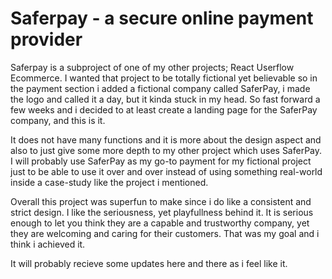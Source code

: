 # Saferpay - a secure online payment provider

Saferpay is a subproject of one of my other projects; React Userflow Ecommerce.
I wanted that project to be totally fictional yet believable so in the payment section
i added a fictional company called SaferPay, i made the logo and called it a day, but it kinda stuck in my head.
So fast forward a few weeks and i decided to at least create a landing page for the SaferPay company, and this is it.

It does not have many functions and it is more about the design aspect and also to just give some more depth to my other project which uses SaferPay. I will probably use SaferPay as my go-to payment for my fictional project just to be able to use it over and over instead of using something real-world inside a case-study like the project i mentioned.

Overall this project was superfun to make since i do like a consistent and strict design. I like the seriousness, yet playfullness behind it. It is serious enough to let you think they are a capable and trustworthy company, yet they are welcoming and caring for their customers. That was my goal and i think i achieved it.

It will probably recieve some updates here and there as i feel like it.
